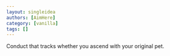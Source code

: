 ```yaml
---
layout: singleidea
authors: [AimHere]
category: [vanilla]
tags: []
---
```

Conduct that tracks whether you ascend with your original pet.
